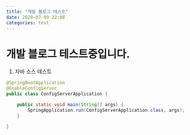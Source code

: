 ```yaml
---
title: "개발 블로그 테스트"
date: 2020-07-09 22:08
categories: test
---
```


# 개발 블로그 테스트중입니다.   

1. 자바 소스 테스트
```java
@SpringBootApplication
@EnableConfigServer
public class ConfigServerApplication {

    public static void main(String[] args) {
        SpringApplication.run(ConfigServerApplication.class, args);
    }

}
```

[jekyll-docs]: https://jekyllrb.com/docs/home
[jekyll-gh]:   https://github.com/jekyll/jekyll
[jekyll-talk]: https://talk.jekyllrb.com/
